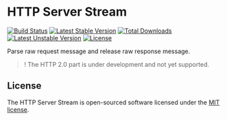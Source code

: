 HTTP Server Stream
==================
[![Build Status](https://travis-ci.org/panlatent/http-server-stream.svg)](https://travis-ci.org/panlatent/http-server-stream)
[![Latest Stable Version](https://poser.pugx.org/panlatent/http-server-stream/v/stable.svg)](https://packagist.org/packages/panlatent/http-server-stream)
[![Total Downloads](https://poser.pugx.org/panlatent/http-server-stream/downloads.svg)](https://packagist.org/packages/panlatent/http-server-stream) 
[![Latest Unstable Version](https://poser.pugx.org/panlatent/http-server-stream/v/unstable.svg)](https://packagist.org/packages/panlatent/http-server-stream)
[![License](https://poser.pugx.org/panlatent/http-server-stream/license.svg)](https://packagist.org/packages/panlatent/http-server-stream)

Parse raw request message and release raw response message.

 > ! The HTTP 2.0 part is under development and not yet supported.

## License

The HTTP Server Stream is open-sourced software licensed under the [MIT license](http://opensource.org/licenses/MIT).